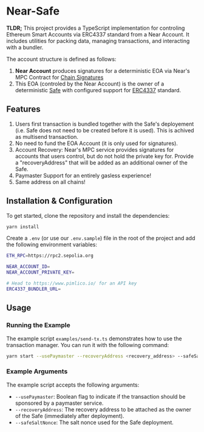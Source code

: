 # Near-Safe

**TLDR;** This project provides a TypeScript implementation for controling Ethereum Smart Accounts via ERC4337 standard from a Near Account. 
It includes utilities for packing data, managing transactions, and interacting with a bundler.

The account structure is defined as follows:

1. **Near Account** produces signatures for a deterministic EOA via Near's MPC Contract for [Chain Signatures](https://docs.near.org/concepts/abstraction/chain-signatures)
2. This EOA (controled by the Near Account) is the owner of a deterministic [Safe](https://safe.global/) with configured support for [ERC4337](https://www.erc4337.io/) standard.

## Features

1. Users first transaction is bundled together with the Safe's deployement (i.e. Safe does not need to be created before it is used). This is achived as multisend transaction.
2. No need to fund the EOA Account (it is only used for signatures).
3. Account Recovery: Near's MPC service provides signatures for accounts that users control, but do not hold the private key for. Provide a "recoveryAddress" that will be added as an additional owner of the Safe.
4. Paymaster Support for an entirely gasless experience!
5. Same address on all chains!

## Installation & Configuration

To get started, clone the repository and install the dependencies:

```sh
yarn install
```

Create a `.env` (or use our `.env.sample`) file in the root of the project and add the following environment variables:

```sh
ETH_RPC=https://rpc2.sepolia.org

NEAR_ACCOUNT_ID=
NEAR_ACCOUNT_PRIVATE_KEY=

# Head to https://www.pimlico.io/ for an API key
ERC4337_BUNDLER_URL=
```


## Usage

### Running the Example

The example script `examples/send-tx.ts` demonstrates how to use the transaction manager. You can run it with the following command:

```sh
yarn start --usePaymaster --recoveryAddress <recovery_address> --safeSaltNonce <safe_salt_nonce>
```

### Example Arguments

The example script accepts the following arguments:

- `--usePaymaster`: Boolean flag to indicate if the transaction should be sponsored by a paymaster service.
- `--recoveryAddress`: The recovery address to be attached as the owner of the Safe (immediately after deployment).
- `--safeSaltNonce`: The salt nonce used for the Safe deployment.

